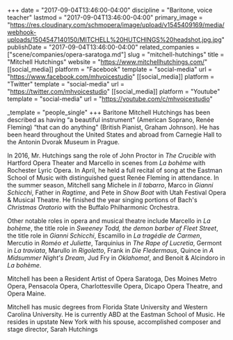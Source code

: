 +++
date = "2017-09-04T13:46:00-04:00"
discipline = "Baritone, voice teacher"
lastmod = "2017-09-04T13:46:00-04:00"
primary_image = "https://res.cloudinary.com/schmopera/image/upload/v1545409169/media/webhook-uploads/1504547140150/MITCHELL%20HUTCHINGS%20headshot.jpg.jpg"
publishDate = "2017-09-04T13:46:00-04:00"
related_companies = ["scene/companies/opera-saratoga.md"]
slug = "mitchell-hutchings"
title = "Mitchell Hutchings"
website = "https://www.mitchellhutchings.com/"
[[social_media]]
platform = "Facebook"
template = "social-media"
url = "https://www.facebook.com/mhvoicestudio"
[[social_media]]
platform = "Twitter"
template = "social-media"
url = "https://twitter.com/mhvoicestudio"
[[social_media]]
platform = "Youtube"
template = "social-media"
url = "https://youtube.com/c/mhvoicestudio"

_template = "people_single"
+++
Baritone Mitchell Hutchings has been described as having “a beautiful instrument" (American Soprano, Renée Fleming) “that can do anything" (British Pianist, Graham Johnson). He has been heard throughout the United States and abroad from Carnegie Hall to the Antonin Dvorak Museum in Prague.

In 2016, Mr. Hutchings sang the role of John Proctor in *The Crucible* with Hartford Opera Theater and Marcello in scenes from *La bohème* with Rochester Lyric Opera. In April, he held a full recital of song at the Eastman School of Music with distinguished guest Renée Fleming in attendance. In the summer season, Mitchell sang Michele in *Il tabarro*, Marco in *Gianni Schicchi*, Father in *Ragtime*, and Pete in *Show Boat* with Utah Festival Opera & Musical Theatre. He finished the year singing portions of Bach's *Christmas Oratorio* with the Buffalo Philharmonic Orchestra.

Other notable roles in opera and musical theatre include Marcello in *La bohème*, the title role in *Sweeney Todd, the demon barber of Fleet Street*, the title role in *Gianni Schicchi*, Escamillo in *La tragédie de Carmen*, Mercutio in *Roméo et Juliette*, Tarquinius in *The Rape of Lucretia*, Germont in *La traviata*, Marullo in *Rigoletto*, Frank in *Die Fledermaus*, Quince in *A Midsummer Night's Dream*, Jud Fry in *Oklahoma!*, and Benoit & Alcindoro in *La bohème*. 

Mitchell has been a Resident Artist of Opera Saratoga, Des Moines Metro Opera, Pensacola Opera, Charlottesville Opera, Dicapo Opera Theatre, and Opera Maine. 

Mitchell has music degrees from Florida State University and Western Carolina University. He is currently ABD at the Eastman School of Music. He resides in upstate New York with his spouse, accomplished composer and stage director, Sarah Hutchings